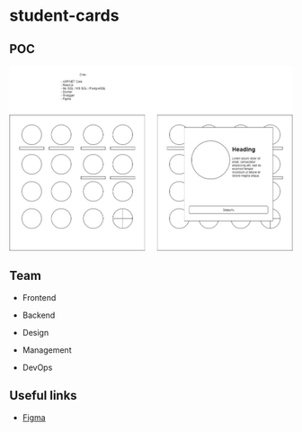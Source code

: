 # student-cards

## POC

![Image](https://github.com/ISUCT/student-cards/raw/master/architecture/design.jpg?raw=true)

## Team

- Frontend

- Backend

- Design

- Management

- DevOps

## Useful links

- [Figma](https://www.figma.com/file/YBzZKmeXT6RdZrE50gz09U/MARAT-ZIMNUROV-TEAM%60S?node-id=0%3A1)
